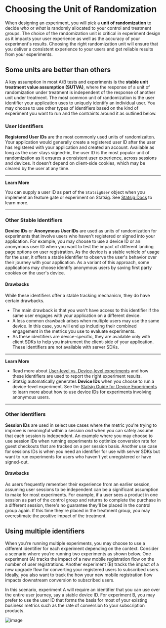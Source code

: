 # Choosing the Unit of Randomization 
When designing an experiment, you will pick a **unit of randomization** to decide *who* or *what* is randomly allocated to your control and treatment groups. 
The choice of the randomization unit is critical in experiment design as it impacts your user experience as well as the accuracy of your experiment's results. 
Choosing the right randomization unit will ensure that you deliver a consistent experience to your users and get reliable results from your experiments. 

## Some units are better than others 
A key assumption in most A/B tests and experiments is the **stable unit treatment value assumption (SUTVA)**, where the response of a unit of randomization under treatment is 
independent of the response of another unit under treatment. The most common unit of randomization is the user identifier your application uses to uniquely identify an individual user.
You may choose to use other types of identifiers based on the kind of experiment you want to run and the contraints around it as outlined below.

### User Identifiers
**Registered User IDs** are the most commonly used units of randomizaiton. Your application would generally create a registered user ID after the user has registered with your application and created an account. 
Available as long as the user stays signed-in, the user ID is the most popular unit of randomization as it ensures a consistent user experience, 
across sessions and devices. It doesn't depend on client-side cookies, which may be cleared by the user at any time.

---
**Learn More**

You can supply a user ID as part of the ``StatsigUser`` object when you implement an feature gate or experiment on Statsig. See [Statsig Docs](https://docs.statsig.com/client/concepts/user) to learn more.   

---

### Other Stable Identifiers 
**Device IDs** or **Anonymous User IDs** are used as units of randomization for experiments that involve users who haven't registered or signed into your application. 
For example, you may choose to use a device ID or an anonymous user ID when you want to test the impact of different landing page options on user registration. 
As the device is a stable vehicle of usage for the user, it offers a stable identifier to observe the user's behavior over their journey with your application. 
As a variant of this approach, some applications may choose identify anonymous users by saving first party cookies on the user's device. 

#### Drawbacks
  While these identifiers offer a stable tracking mechanism, they do have certain drawbacks. 
  - The main drawback is that you won't have access to this identifier if the same user engages with your application on a different device.
  - A less common drawback arises when multiple users may use the same device. In this case, you will end up including their combined engagement in the metrics you use to evaluate experiments.
  - As these identifiers are device-specific, they are available only with client SDKs to help you instrument the client-side of your application. These identifiers are not available with server SDKs.   


---
**Learn More**

- Read more about [User-level vs. Device-level experiments](https://blog.statsig.com/user-level-vs-device-level-experiments-with-statsig-338d48a81778) and how these identifiers are used to report the right experiment results. 
- Statsig automatically generates **Device IDs** when you choose to run a device-level experiment. See the [Statsig Guide for Device Experiments]() to learn more about how to use device IDs for experiments involving anonymous users. 

---

### Other Identifiers 
**Session IDs** are used in select use cases where the metric you're trying to improve is meaningful within a session *and* when you can safely assume that each session is independent. 
An example where you may choose to use session IDs when running experiments to optimize conversion rate for guest checkouts that are tracked on a per session basis. 
    Another use case for sessions IDs is when you need an identifier for use with server SDKs but want to run experiments for users who haven't yet unregistered or have signed-out.
    
#### Drawbacks
As users frequently remember their experience from an earlier session, assuming user sessions to be independent can be a significant assumption to make for most experiments. 
For example, if a user sees a product in one session as part of the control group and returns to complete the purchase in a different session, there's no guarantee they'll be placed in the control group again. 
If this time they're placed in the treatment group, you may overestimate the positive impact of the treatment. 
      
    
## Using multiple identifiers
When you're running multiple experiments, you may choose to use a different identifier for each experiment depending on the context.
Consider a scenario where you're running two experiments as shown below. One experiment (A) tracks the impact of a new mobile registration flow on the number of user registrations.
Another experiment (B) tracks the impact of a new upgrade flow for converting your registered users to subscribed users. 
Ideally, you also want to track the how your new mobile registration flow impacts downstream conversion to subscribed users.

In this scenario, experiment A will require an identifier that you can use over the entire user journey, say a stable device ID. 
For experiment B, you may prefer to use the user ID that forms the basis for most of your existing business metrics such as the rate of conversion to your subscription products.  


![image](https://user-images.githubusercontent.com/1315028/138306642-159d23e3-5195-4f71-ab6f-b35cea2f0246.png)

















